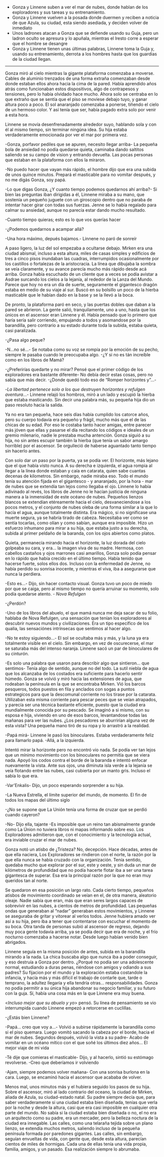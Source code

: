 - Gonza y Linnene suben a ver el mar de nubes, donde hablan de los exploradores y sus tareas y su entrenamiento.
- Gonza y Linnene vuelven a la posada donde duermen y reciben a noticia de que Azula, su ciudad, esta siendo asediada, y deciden volver de inmediato
- Unos ladrones atacan a Gonza que se defiende usando su Guja, pero un ladron oculto se apresura y lo apuñala, mientras el lresto corre a esperar que el hombre se desangre
- Gonza y Linnene tienen unas últimas palabras, Linnene toma la Guja y, usando su entrenamiento, derrota a los hombres hasta que los guardias de la ciudad llegan.



---


Gonza miró al cielo mientras la gigante plataforma comenzaba a moverse. Cables de aluminio trenzados de una forma extraña comenzaban desde donde estaban ellos ahora hacia la cima de la pared. Había aprendido años atrás como funcionaban estos dispositivos, algo de contrapesos y tensiones, pero lo había olvidado hace mucho. Ahora solo se centraba en lo que extraño que se sentía que el piso se moviese debajo tuyo, y ganar altura poco a poco. El sol anaranjado comenzaba a ponerse, tiñendo el cielo de un hermoso color. Y así tenía que ser, había pagado extra solo por venir a esta hora.

Linnene se movía desenfrenadamente alrededor suyo, hablando sola y con él al mismo tiempo, sin terminar ningúna idea. Su hija estaba verdaderamente emocionada por ver el mar por primera vez.

-Gonza, porfavor pediles que se apuren, necesito llegar arriba- La pequeña bola de ansiedad no podía quedarse quieta, caminaba dando saltitos saliendo se su campo de vision y entrando devuelta. Las pocas personas que estaban en la plataforma con ellos la miraron.

-No puedo hacer que vayan más rápido, el hombre dijo que era una subida de unos quince minutos. Prepará el masticable para no vomitar después, y no me digás Gonza, soy papá.

-Lo que digas Gonza, ¿Y cuanto tiempo podemos quedarnos ahí arriba?- Si bien las preguntas iban dirigidas a él, Linnene miraba a su mano, que sostenía un pequeño juguete con un giroscopio dentro que no paraba de intentar hacer girar con todas sus fuerzas. Jenne se lo había regalado para calmar su ansiedad, aunque no parecía estar dando mucho resultado.

-Cuanto tiempo quieras; esto es lo que vos querías hacer

-¿Podemos quedarnos a acampar allá?

-Una hora máximo, depués bajamos.- Linnene no paró de sonreír

A paso ligero, la luz del sol empezaba a ocultarse debajo. Mirken era una ciudad abismal, incluso a esta altura, miles de casas simples y edificios de tres a cinco pisos inundaban las cuadras, interrumpidos ocasionalmente por los castillos o fortalezas de la aristocracia. La línea que dibujaba la sombra se veía claramente, y su avance parecía mucho más rápido desde acá arriba. Gonza había escuchado de un cliente que a veces se podía avistar a Asdrae surcando los cielos a la lejanía, al rededor de la Lanza del Mundo. Parece que hoy no era un día de suerte, seguramente el gigantesco dragón estaba en medio de su viaje al sur. Buscó en su bolsillo un poco de la hierba masticable que le habían dado en la base y se la llevó a la boca.

De pronto, la plataforma paró en seco, y las puertas dobles que daban a la pared se abrieron. La gente salió, tranquilamente, uno a uno, hasta que los únicos en el ascensor eran Linnene y él. Había pensado que lo primero que haría sería salir corriendo, empujando a todos y asomandose por la barandilla, pero contrario a su estado durante toda la subida, estaba quieta, casi paralizada.

-¿Pasa algo peque?

-N…no sé…- Se notaba como su voz se rompía por la emoción de su pecho, siempre le pasaba cuando le preocupaba algo. -¿Y si no es tán increíble como en los libros de Mamá?

-¿Preferirías quedarte y no mirar? Pensé que el primer código de los exploradores era bastante diferente- No debía decir estas cosas, pero no sabía que más decir. -¿Donde quedó todo eso de “Romper horizontes y”…-

-*La libertad pertenece solo a los que destruyen horizontes y refulgen aventura*…- Linnene relajó los hombros, miró a un lado y escupió la hierba que estaba masticando. Sin decir una palabra más, su pequeña hija dio un paso resoluto hacia la salida. 

Ya no era tan pequeña, hace seis días había cumplido los catorce años, pero su cuerpo todavía era pequeño y frágil, mucho más que el de las chicas de su edad. Por eso le costaba tanto hacer amigas, entre parecer más jóven que ellas y pasarse el día recitando los códigos e ideales de un gremio milenario, nadie le prestaba mucha antención. Gonza siguió a su hija, no sin antes escupir también la hierba (que tenía un sabor amargo horrible) por el ascensor. Se orgulleció de haberse aguantado tanto tiempo sin hacerlo antes.

Con solo dar un paso por la puerta, ya se podía ver. El horizonte, más lejano que el que había visto nunca. A su derecha e izquierda, el agua rompia al llegar a la línea donde estaban y caía en catarata, quien sabe cuantas decenas de kilometros. Sin embargo, nadie miraba eso. Todo el mundo tenía su atención fijada en el gigantesco - y anaranjado, por la hora - mar de nubes que se extendía tan lejos como llegaba el ojo. Linnene lo había adivinado al revés, los libros de Jenne no le hacían justicia de ninguna manera a la inmensidad de este océano de nubes. Pequeños lienzos blancos se extendían etéreamente hacia el cielo, desvaneciendose a los pocos metros, y el conjunto de nubes oleba de una forma similar a la que lo hacía el agua, aunque totalmente distinta. Era mágico, si no significase una muerte segura, ya se habría tirado de cabeza. Necesitaba ver como se sentía tocarlas, como olían y como sabían, aunque era imposible. Hizo un esfuerzo inhumano para mirar a su hija, que estaba justo a su derecha, subida al primer peldaño de la baranda, con los ojos abiertos como platos.

Quieta, permanecía mirando hacia el horizonte, la luz dorada del cielo golpeaba su cara, y era… la imagen viva de su madre. Hermosa, con cabellos castaños y ojos marrones casi amarillos, Gonza solo podía pensar en lo rápido que había crecido en el último tiempo. Había tenido que hacerse fuerte, solos ellos dos. Incluso con la enfermedad de Jenne, no había perdido su sonrisa inocente, y mientras el viva, iba a asegurarse que nunca la perdiera.

-Esto es…- Dijo, sin hacer contacto visual. Gonza tuvo un poco de miedo por que se caiga, pero al mismo tiempo no quería arruinar su momento, solo podía quedarse atento. - *Nova Refulgen*

-¿Perdón?

-Uno de los libros del abuelo, el que mamá nunca me deja sacar de su folio, hablaba de Nova Refulgen, una sensación que tenían los exploradores al descubrir nuevos mundos y civilizaciones. Era un tipo específico de los qualia, las sensaciónes intrínsecas que sentimos al hacer algo.

-No te estoy siguiendo…- El sol se ocultaba más y más, y la luna ya era totalmente visible en el cielo. Sin embargo, en vez de oscurecerse, el mar se saturaba más del intenso naranja. Linnene sacó un par de binoculares de su cinturón.

-Es solo una palabra que usaron para describir algo que sintieron… que sentimos- Tenía algo de sentido, aunque no del todo. La sutil niebla de agua que los alcanzaba de los costados era suficiente para hacerlo sentir húmedo. Gonza se volvió y miró hacia las extensiones de agua, que rodeaban la península en la que se encontraba Mirken. Vió los barcos pesqueros, todos puestos en fila y anclados con sogas a puntos estrategicos para que la descomunal corriente no los tirase por la catarata. Utilizaban esta misma corriente para pescar peces que se veían atrapados, y parecía ser una técnica bastante eficiente, puesto que la ciudad era mundialmente conocida por su pescado. Se imaginó a si mismo, con su esposa e hija, viviendo en uno de esos barcos, levantandose todas las mañanas para ver las nubes. ¿Los pescadores se aburrirían alguna vez de esta vista? Una pequeña mano tiró de su ropa y lo arrastró a la realidad.

-Papá mirá- Linnene le pasó los binoculares. Estaba verdaderamente feliz para llamarlo papá. -Allá, a la izquierda.

Intentó mirar la horizonte pero no encontró vio nada. Se podía ver tan lejos que un mínimo movimiento con los binoculares no permitía que se viera nada. Apoyó los codos contra el borde de  la baranda e intentó enfocar nuevamente la vista. Ante sus ojos, una diminuta isla verde a la lejanía se veía flotando entre las nubes, casi cubierta por un manto gris. Incluso el sabía lo que era.

-Var’Enkalis- Dijo, un poco esperando sorprender a su hija.

-La Nueva Estrella, el límite superior del mundo, de momento. El fin de todos los mapas del último siglo

-¿No se supone que La Unión tenía una forma de cruzar que se perdió cuando cayeron?

-No- Dijo ella, tajante -Es imposible que un reino tan abismalmente grande como La Únion no tuviera libros ni mapas informando sobre eso. Los Exploradores admitieron que, con el conocimiento y la tecnología actual, era inviable cruzar el mar de nubes.

Gonza notó un atisbo de ¿Tristeza? No, decepción. Hace décadas, antes de que ella naciera, Los Exploradores se rindieron con el norte, la razón por la que ella nunca se había cruzado con la organización. Tenía sentido, quedaba mucho que explorar por el sur, este y oeste, y sin duda un mar de kilómetros de profundidad que no podía hacerte flotar iba a ser una tarea gigantesca de superar. Esa era la principal razón por la que no eran muy queridos tan al norte.

Se quedaron en esa posición un largo rato. Cada cierto tiempo, pequeños atisbos de movimiento coordinado se veían en el, de otra manera, aleatorio oleaje. Nadie sabía que eran, más que eran seres largos capaces de sobrevivir en las nubes, a cientos de metros de profundidad. Las pequeñas ondas que generaban al “nadar” generaban estos movimientos, y Linnene se aseguraba de gritar y vitorear al verlos todos. Jenne hubiera amado ver así a su hija, pero iba a tener que contentarse con escuchar el momento de su boca. Otra tanda de personas subió al ascensor de regreso, dejando muy poca gente todavía arriba, ya se podía decir que era de noche, y el frío nocturno comenzaba a hacerse notar. Desde luego habían venido bien abrigados.

Linnene seguía en la misma posición de antes, subida en la barandilla mirando a la nada. La chica buscaba algo que nunca iba a poder conseguir, y eso destruía a Gonza por dentro. ¿Porqué no podía ser una adolescente normal, estudiando a duras penas, riéndose con amigos y odiando a sus padres? Su fijacion por el mundo y la exploración estaba costandole la infancia, y hacía más y más difícil el trabajo de contarle que, tarde o temprano, la adultez llegaría y ella tendría otras… responsabilidades. Gonza no podía permitir a su única hija abandonar su negocio familiar, y su futuro con la guja. Sí, había una cosa más en la que Linnene era muy buena.

<*Incluso mejor que su abuelo y yo*> pensó. Su línea de pensamiento se vio interrumpida cuando Linnene empezó a retorcerse en cuclillas.

-¿Estás bien Linnene?

-Papá… creo que voy a…- Volvió a subirse rápidamente la barandilla como si el piso quemara. Luego vomitó sacando la cabeza por el borde, hacia el mar de nubes. Segundos después, volvió la vista a su padre- Acabo de vomitar en un océano mítico con el que soñé los últimos diez años… El mejor viaje de mi vida

-Té dije que comieras el masticable- Dijo, y al hacerlo, sintió su estómago revolverse. -Creo que deberíamos ir volviendo

-Ajam, siempre podemos volver mañana- Con una sonrisa burlona en la cara. Luego, se encaminó hacia el ascensor que acababa de volver.

Menos mal, unos minutos más y el hubiera seguido los pasos de su hija. Sobre el ascensor, miró al lado contrario del oceano, la ciudad de Mirken, aliada de Azula, su ciudad-estado natal. Su padre siempre decía que, para saber verdaderamente si una ciudad estaba bien diseñada, tenías que verla por la noche y desde la altura, casi que era casi imposible en cualquier otra parte del mundo. No sabía si la ciudad estaba bien diseñada o no, el no era un arquitecto como su padre, era un mercader, pero la belleza noctura de la ciudad era innegable. Las calles, como una telaraña tejida sobre un plano lienzo, se extendía muchos metros, saliendo incluso de la pequeña península formada por paredones gigantes. Las calles, sin embargo, seguían envueltas de vida, con gente que, desde esta altura, parecían cientos de miles de hormigas. Cada una de ellas tenía una vida propia, familia, amigos, y un pasado. Esa realización siempre lo abrumaba.

